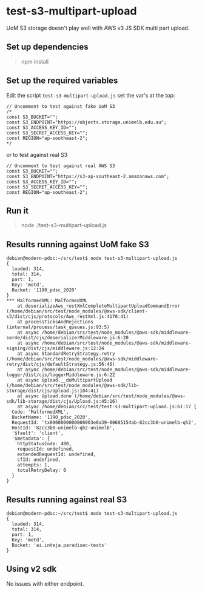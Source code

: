 # test-s3-multipart-upload


UoM S3 storage doesn't play well with AWS v3 JS SDK multi part upload.

## Set up dependencies

> npm install

## Set up the required variables

Edit the script `test-s3-multipart-upload.js` set the var's at the top:
```
// Uncomment to test against fake UoM S3
/*
const S3_BUCKET="";
const S3_ENDPOINT="https://objects.storage.unimelb.edu.au";
const S3_ACCESS_KEY_ID="";
const S3_SECRET_ACCESS_KEY="";
const REGION="ap-southeast-2";
*/
```

or to test against real S3
```
// Uncomment to test against real AWS S3
const S3_BUCKET="";
const S3_ENDPOINT="https://s3-ap-southeast-2.amazonaws.com";
const S3_ACCESS_KEY_ID="";
const S3_SECRET_ACCESS_KEY="";
const REGION="ap-southeast-2";
```

## Run it

> node ./test-s3-multipart-upload.js

## Results running against UoM fake S3

```
debian@modern-pdsc:~/src/test$ node test-s3-multipart-upload.js
{
  loaded: 314,
  total: 314,
  part: 1,
  Key: 'motd',
  Bucket: '1190_pdsc_2020'
}
*** MalformedXML: MalformedXML
    at deserializeAws_restXmlCompleteMultipartUploadCommandError (/home/debian/src/test/node_modules/@aws-sdk/client-s3/dist/cjs/protocols/Aws_restXml.js:4170:41)
    at processTicksAndRejections (internal/process/task_queues.js:93:5)
    at async /home/debian/src/test/node_modules/@aws-sdk/middleware-serde/dist/cjs/deserializerMiddleware.js:6:20
    at async /home/debian/src/test/node_modules/@aws-sdk/middleware-signing/dist/cjs/middleware.js:12:24
    at async StandardRetryStrategy.retry (/home/debian/src/test/node_modules/@aws-sdk/middleware-retry/dist/cjs/defaultStrategy.js:56:46)
    at async /home/debian/src/test/node_modules/@aws-sdk/middleware-logger/dist/cjs/loggerMiddleware.js:6:22
    at async Upload.__doMultipartUpload (/home/debian/src/test/node_modules/@aws-sdk/lib-storage/dist/cjs/Upload.js:104:41)
    at async Upload.done (/home/debian/src/test/node_modules/@aws-sdk/lib-storage/dist/cjs/Upload.js:45:16)
    at async /home/debian/src/test/test-s3-multipart-upload.js:61:17 {
  Code: 'MalformedXML',
  BucketName: '1190_pdsc_2020',
  RequestId: 'tx0000000000000003e0a39-00605154ab-82cc3b0-unimelb-qh2',
  HostId: '82cc3b0-unimelb-qh2-unimelb',
  '$fault': 'client',
  '$metadata': {
    httpStatusCode: 400,
    requestId: undefined,
    extendedRequestId: undefined,
    cfId: undefined,
    attempts: 1,
    totalRetryDelay: 0
  }
}
```

## Results running against real S3

```
debian@modern-pdsc:~/src/test$ node test-s3-multipart-upload.js
{
  loaded: 314,
  total: 314,
  part: 1,
  Key: 'motd',
  Bucket: 'ai.inteja.paradisec-tests'
}
```

## Using v2 sdk

No issues with either endpoint.
